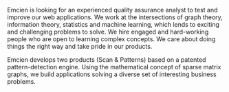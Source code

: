 Emcien is looking for an experienced quality assurance analyst to test and improve our web applications. We work at the intersections of graph theory, information theory, statistics and machine learning, which lends to exciting and challenging problems to solve. We hire engaged and hard-working people who are open to learning complex concepts. We care about doing things the right way and take pride in our products.

Emcien develops two products (Scan & Patterns) based on a patented pattern-detection engine. Using the mathematical concept of sparse matrix graphs, we build applications solving a diverse set of interesting business problems.
